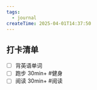 ```yaml
---
tags:
  - journal
createTime: 2025-04-01T14:37:50
---
```

## 打卡清单

- [ ] 背英语单词
- [ ] 跑步 30min+ #健身
- [ ] 阅读 30min+ #阅读